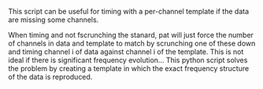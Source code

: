 This script can be useful for timing with a per-channel template if the data are missing some channels.

When timing and not fscrunching the stanard, pat will just force the number of channels in data and template to match by scrunching one of these down and timing channel i of data against channel i of the template. This is not ideal if there is significant frequency evolution... This python script solves the problem by creating a template in which the exact frequency structure of the data is reproduced.
